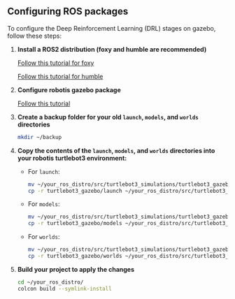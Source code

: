 ## Configuring ROS packages

To configure the Deep Reinforcement Learning (DRL) stages on gazebo, follow these steps:

1. **Install a ROS2 distribution (foxy and humble are recommended)**
 
   [Follow this tutorial for foxy](https://docs.ros.org/en/foxy/Installation/Ubuntu-Install-Debians.html)
   
   [Follow this tutorial for humble](https://docs.ros.org/en/humble/Installation.html)
   

2. **Configure robotis gazebo package**

   [Follow this tutorial](https://emanual.robotis.com/docs/en/platform/turtlebot3/simulation/)

2. **Create a backup folder for your old `launch`, `models`, and `worlds` directories**

   ```bash
   mkdir ~/backup
   ```

4. **Copy the contents of the `launch`, `models`, and `worlds` directories into your robotis turtlebot3 environment:**

   - For `launch`:
     ```bash
     mv ~/your_ros_distro/src/turtlebot3_simulations/turtlebot3_gazebo/launch/ ~/backup/
     cp -r turtlebot3_gazebo/launch ~/your_ros_distro/src/turtlebot3_simulations/turtlebot3_gazebo/launch
     ```
   
   - For `models`:
     ```bash
     mv ~/your_ros_distro/src/turtlebot3_simulations/turtlebot3_gazebo/models/ ~/backup/
     cp -r turtlebot3_gazebo/models ~/your_ros_distro/src/turtlebot3_simulations/turtlebot3_gazebo/models
     ```
   
   - For `worlds`:
     ```bash
     mv ~/your_ros_distro/src/turtlebot3_simulations/turtlebot3_gazebo/worlds/ ~/backup
     cp -r turtlebot3_gazebo/worlds ~/your_ros_distro/src/turtlebot3_simulations/turtlebot3_gazebo/worlds
     ```

5. **Build your project to apply the changes**
   ```bash
   cd ~/your_ros_distro/
   colcon build --symlink-install
